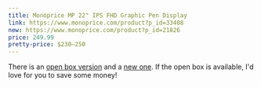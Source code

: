 ```yaml
---
title: Monoprice MP 22" IPS FHD Graphic Pen Display
link: https://www.monoprice.com/product?p_id=33408
new: https://www.monoprice.com/product?p_id=21826
price: 249.99
pretty-price: $230–250
---
```


There is an [open box version]({{page.link}}) and a [new one]({{page.new}}). If the open box is available, I'd love for you to save some money!
